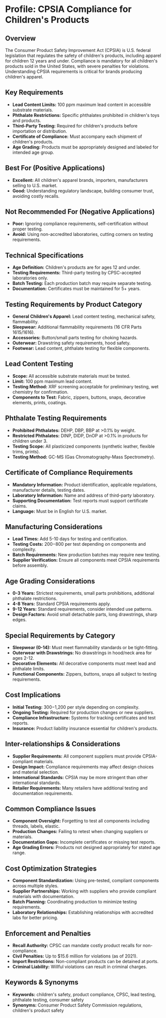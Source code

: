 # Profile: CPSIA Compliance for Children's Products

## Overview
The Consumer Product Safety Improvement Act (CPSIA) is U.S. federal legislation that regulates the safety of children's products, including apparel for children 12 years and under. Compliance is mandatory for all children's products sold in the United States, with severe penalties for violations. Understanding CPSIA requirements is critical for brands producing children's apparel.

## Key Requirements
- **Lead Content Limits:** 100 ppm maximum lead content in accessible substrate materials.
- **Phthalate Restrictions:** Specific phthalates prohibited in children's toys and products.
- **Third-Party Testing:** Required for children's products before importation or distribution.
- **Certificate of Compliance:** Must accompany each shipment of children's products.
- **Age Grading:** Products must be appropriately designed and labeled for intended age group.

## Best For (Positive Applications)
- **Excellent:** All children's apparel brands, importers, manufacturers selling to U.S. market.
- **Good:** Understanding regulatory landscape, building consumer trust, avoiding costly recalls.

## Not Recommended For (Negative Applications)
- **Poor:** Ignoring compliance requirements, self-certification without proper testing.
- **Avoid:** Using non-accredited laboratories, cutting corners on testing requirements.

## Technical Specifications
- **Age Definition:** Children's products are for ages 12 and under.
- **Testing Requirements:** Third-party testing by CPSC-accepted laboratories only.
- **Batch Testing:** Each production batch may require separate testing.
- **Documentation:** Certificates must be maintained for 5+ years.

## Testing Requirements by Product Category
- **General Children's Apparel:** Lead content testing, mechanical safety, flammability.
- **Sleepwear:** Additional flammability requirements (16 CFR Parts 1615/1616).
- **Accessories:** Button/small parts testing for choking hazards.
- **Outerwear:** Drawstring safety requirements, hood safety.
- **Footwear:** Lead content, phthalate testing for flexible components.

## Lead Content Testing
- **Scope:** All accessible substrate materials must be tested.
- **Limit:** 100 ppm maximum lead content.
- **Testing Method:** XRF screening acceptable for preliminary testing, wet chemistry for confirmation.
- **Components to Test:** Fabric, zippers, buttons, snaps, decorative elements, prints, coatings.

## Phthalate Testing Requirements
- **Prohibited Phthalates:** DEHP, DBP, BBP at >0.1% by weight.
- **Restricted Phthalates:** DINP, DIDP, DnOP at >0.1% in products for children under 3.
- **Testing Scope:** All plasticized components (synthetic leather, flexible trims, prints).
- **Testing Method:** GC-MS (Gas Chromatography-Mass Spectrometry).

## Certificate of Compliance Requirements
- **Mandatory Information:** Product identification, applicable regulations, manufacturer details, testing dates.
- **Laboratory Information:** Name and address of third-party laboratory.
- **Supporting Documentation:** Test reports must support certificate claims.
- **Language:** Must be in English for U.S. market.

## Manufacturing Considerations
- **Lead Times:** Add 5-10 days for testing and certification.
- **Testing Costs:** $200-$800 per test depending on components and complexity.
- **Batch Requirements:** New production batches may require new testing.
- **Supplier Verification:** Ensure all components meet CPSIA requirements before assembly.

## Age Grading Considerations
- **0-3 Years:** Strictest requirements, small parts prohibitions, additional phthalate restrictions.
- **4-8 Years:** Standard CPSIA requirements apply.
- **9-12 Years:** Standard requirements, consider intended use patterns.
- **Design Factors:** Avoid small detachable parts, long drawstrings, sharp edges.

## Special Requirements by Category
- **Sleepwear (0-14):** Must meet flammability standards or be tight-fitting.
- **Outerwear with Drawstrings:** No drawstrings in hood/neck area for ages 2-12.
- **Decorative Elements:** All decorative components must meet lead and phthalate limits.
- **Functional Components:** Zippers, buttons, snaps all subject to testing requirements.

## Cost Implications
- **Initial Testing:** $300-$1,200 per style depending on complexity.
- **Ongoing Testing:** Required for production changes or new suppliers.
- **Compliance Infrastructure:** Systems for tracking certificates and test reports.
- **Insurance:** Product liability insurance essential for children's products.

## Inter-relationships & Considerations
- **Supplier Requirements:** All component suppliers must provide CPSIA-compliant materials.
- **Design Impact:** Compliance requirements may affect design choices and material selection.
- **International Standards:** CPSIA may be more stringent than other international standards.
- **Retailer Requirements:** Many retailers have additional testing and documentation requirements.

## Common Compliance Issues
- **Component Oversight:** Forgetting to test all components including threads, labels, elastic.
- **Production Changes:** Failing to retest when changing suppliers or materials.
- **Documentation Gaps:** Incomplete certificates or missing test reports.
- **Age Grading Errors:** Products not designed appropriately for stated age range.

## Cost Optimization Strategies
- **Component Standardization:** Using pre-tested, compliant components across multiple styles.
- **Supplier Partnerships:** Working with suppliers who provide compliant materials with documentation.
- **Batch Planning:** Coordinating production to minimize testing requirements.
- **Laboratory Relationships:** Establishing relationships with accredited labs for better pricing.

## Enforcement and Penalties
- **Recall Authority:** CPSC can mandate costly product recalls for non-compliance.
- **Civil Penalties:** Up to $15.6 million for violations (as of 2021).
- **Import Restrictions:** Non-compliant products can be detained at ports.
- **Criminal Liability:** Willful violations can result in criminal charges.

## Keywords & Synonyms
- **Keywords:** children's safety, product compliance, CPSC, lead testing, phthalate testing, consumer safety
- **Synonyms:** Consumer Product Safety Commission regulations, children's product safety